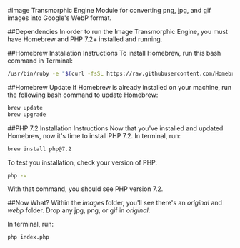 #Image Transmorphic Engine
Module for converting png, jpg, and gif images into Google's WebP format.

##Dependencies
In order to run the Image Transmorphic Engine, you must have Homebrew and PHP 7.2+ installed and running.

##Homebrew Installation Instructions
To install Homebrew, run this bash command in Terminal:

```bash
/usr/bin/ruby -e "$(curl -fsSL https://raw.githubusercontent.com/Homebrew/install/master/install)"
```

##Homebrew Update
If Homebrew is already installed on your machine, run the following bash command to update Homebrew:

```bash
brew update
brew upgrade
```

##PHP 7.2 Installation Instructions
Now that you've installed and updated Homebrew, now it's time to install PHP 7.2. In terminal, run:

```bash
brew install php@7.2
```

To test you installation, check your version of PHP. 

```bash
php -v
```

With that command, you should see PHP version 7.2.

##Now What?
Within the _images_ folder, you'll see there's an _original_ and _webp_ folder. Drop any jpg, png, or gif in _original_.

In terminal, run:

```bash
php index.php
```